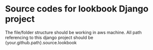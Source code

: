 Source codes for lookbook Django project
===========
The file/folder structure should be working in aws machine.
All path referencing to this django project should be {your.github.path}.source.lookbook
